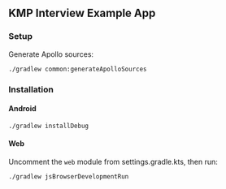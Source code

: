 ## KMP Interview Example App

### Setup

Generate Apollo sources:

```
./gradlew common:generateApolloSources
```

### Installation

#### Android

```
./gradlew installDebug
```

#### Web

Uncomment the `web` module from settings.gradle.kts, then run:

```
./gradlew jsBrowserDevelopmentRun
```

